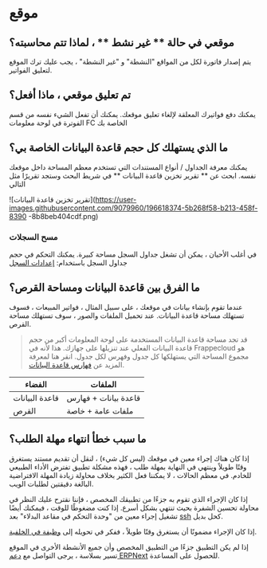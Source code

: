 # موقع

## موقعي في حالة \*\* غير نشط \*\* ، لماذا تتم محاسبته؟

يتم إصدار فاتورة لكل من المواقع "النشطة" و "غير النشطة" ، يجب عليك ترك الموقع لتعليق الفواتير.

## تم تعليق موقعي ، ماذا أفعل؟

يمكنك دفع فواتيرك المعلقة لإلغاء تعليق موقعك. يمكنك أن تفعل الشيء نفسه من قسم الفوترة في لوحة معلومات FC الخاصة بك

## ما الذي يستهلك كل حجم قاعدة البيانات الخاصة بي؟

يمكنك معرفة الجداول / أنواع المستندات التي تستخدم معظم المساحة داخل موقعك نفسه. ابحث عن \*\* تقرير تخزين قاعدة البيانات \*\* في شريط البحث وستجد تقريرًا مثل التالي

!\[تقرير تخزين قاعدة البيانات]\(https://user-images.githubusercontent.com/9079960/196618374-5b268f58-b213-458f-8390 -8b8beb404cdf.png)

### مسح السجلات

في أغلب الأحيان ، يمكن أن تشغل جداول السجل مساحة كبيرة. يمكنك التحكم في حجم جداول السجل باستخدام: [إعدادات السجل](https://docs.erpnext.com/log-settings)

## ما الفرق بين قاعدة البيانات ومساحة القرص؟

عندما تقوم بإنشاء بيانات في موقعك ، على سبيل المثال ، فواتير المبيعات ، فسوف تستهلك مساحة قاعدة البيانات. عند تحميل الملفات والصور ، سوف تستهلك مساحة القرص.

> قد تجد مساحة قاعدة البيانات المستخدمة على لوحة المعلومات أكبر من حجم قاعدة البيانات الفعلي عند تنزيلها على جهازك. هذا لأنه في Frappecloud هو مجموع المساحة التي يستهلكها كل جدول وفهرس لكل جدول. انقر هنا لمعرفة المزيد عن [فهارس قاعدة البيانات](https://www.codecademy.com/article/sql-indexes).

| الفضاء         | الملفات              |
| -------------- | -------------------- |
| قاعدة البيانات | قاعدة بيانات + فهارس |
| القرص          | ملفات عامة + خاصة    |

## ما سبب خطأ انتهاء مهلة الطلب؟

إذا كان هناك إجراء معين في موقعك (ليس كل شيء) ، لنقل أن تقديم مستند يستغرق وقتًا طويلاً وينتهي في النهاية بمهلة طلب ، فهذه مشكلة تطبيق تفترض الأداء الطبيعي للخادم. في معظم الحالات ، لا يمكننا فعل الكثير بخلاف محاولة زيادة المهلة الافتراضية البالغة دقيقتين لطلبات الويب.

إذا كان الإجراء الذي تقوم به جزءًا من تطبيقك المخصص ، فإننا نقترح عليك النظر في محاولة تحسين الشفرة بحيث تنتهي بشكل أسرع. إذا كنت مضغوطًا للوقت ، فيمكنك أيضًا تشغيل إجراء معين من "وحدة التحكم في مقاعد البدلاء" بعد [ssh](https://frappecloud.com/docs/benches/ssh) كحل بديل.

إذا كان الإجراء مضمونًا أن يستغرق وقتًا طويلاً ، ففكر في تحويله إلى [وظيفة في الخلفية](https://frappeframework.com/docs/v14/user/en/guides/app-development/running-background-jobs).

إذا لم يكن التطبيق جزءًا من التطبيق المخصص وأن جميع الأنشطة الأخرى في الموقع تسير بسلاسة ، يرجى التواصل مع [دعم ERPNext](https://hisabcloud.com/pricing) للحصول على المساعدة.

